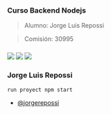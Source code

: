 ### Curso Backend Nodejs
>Alumno: Jorge Luis Repossi

>Comisión: 30995 
###


[![](https://img.shields.io/badge/LinkedIn-jorge-repossi)](https://www.linkedin.com/in/jorgerepossi/)
[![](https://img.shields.io/badge/Behance-Verbo-Studio)](https://www.behance.net/verbostudio)
[![](https://img.shields.io/badge/Gmail-jorgerepossi1980%40gmail.com-red)](mailto:jorgerepossi1980010@gmail.com)


### Jorge Luis Repossi

```
run proyect npm start
```


- [@jorgerepossi](https://github.com/jorgerepossi)
